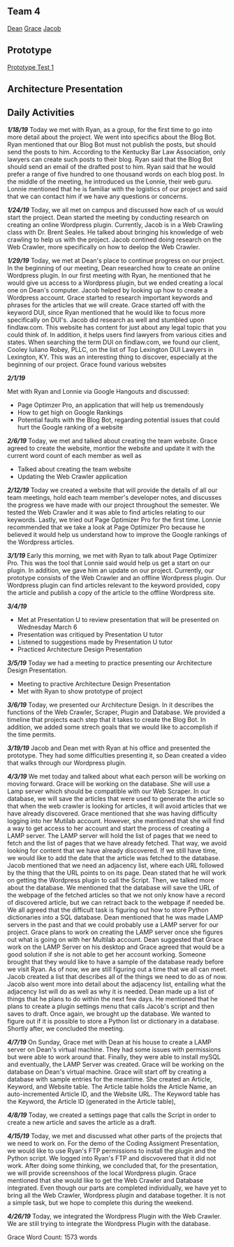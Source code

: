## Team 4
<!DOCTYPE html>
<html>
<body>
	<a href="https://github.com/stripedmustard/Team4/blob/master/Dean/Dean.md">Dean</a> 
	<a href="https://github.com/stripedmustard/Team4/blob/master/Grace/Grace.md">Grace</a> 
	<a href="https://github.com/stripedmustard/Team4/blob/master/Jacob/Jacob.md">Jacob</a>
</body>
</html>

## Prototype
<html>
<body>
	<a href="https://www.youtube.com/watch?v=KMXrVrTFd3Y">Prototype Test 1</a>
</body>
</html>

## Architecture Presentation
<html>
<body>

</body>
</html>



## Daily Activities
**_1/18/19_**
Today we met with Ryan, as a group, for the first time to go into more detail about the project. We went into specifics about the Blog
Bot. Ryan mentioned that our Blog Bot must not publish the posts, but should send the posts to him. According to the Kentucky Bar Law
Association, only lawyers can create such posts to their blog. Ryan said that the Blog Bot should send an email of the drafted post to
him. Ryan said that he would prefer a range of five hundred to one thousand words on each blog post. In the middle of the meeting, he
introduced us the Lonnie, their web guru. Lonnie mentioned that he is familiar with the logistics of our project and said that we can
contact him if we have any questions or concerns. 


**_1/24/19_**
Today, we all met on campus and discussed how each of us would start the project. Dean started the meeting by conducting research on creating an online Wordpress plugin. Currently, Jacob is in a Web Crawling class with Dr. Brent Seales. He talked about bringing his knowledge of web crawling to help us with the project. Jacob contined doing research on the Web Crawler, more specifically on how to deelop the Web Crawler.

**_1/29/19_**
Today, we met at Dean's place to continue progress on our project. In the beginning of our meeting, Dean researched how to create an
online Wordpress plugin. In our first meeting with Ryan, he mentioned that he would give us access to a Wordpress plugin, but we ended
creating a local one on Dean's computer. Jacob helped by looking up how to create a Wordpress account. Grace started to research
important keywords and phrases for the articles that we will create. Grace started off with the keyword DUI, since Ryan mentioned that
he would like to focus more specifically on DUI's. Jacob did research as well and stumbled upon findlaw.com. This website has content
for just about any legal topic that you could think of. In addition, it helps users find lawyers from various cities and states. When
searching the term DUI on findlaw.com, we found our client, Cooley Iuliano Robey, PLLC, on the list of Top Lexington DUI Lawyers in
Lexington, KY. This was an interesting thing to discover, especially at the beginning of our project. Grace found various websites 

**_2/1/19_**<p>
Met with Ryan and Lonnie via Google Hangouts and discussed:<p>
- Page Optimzer Pro, an application that will help us tremendously
- How to get high on Google Rankings
- Potential faults with the Blog Bot, regarding potential issues that could hurt the Google ranking of a website

**_2/6/19_**
Today, we met and talked about creating the team website. Grace agreed to create the website, montior the website and update it with the current word count of each member as well as 
- Talked about creating the team website
- Updating the Web Crawler application

**_2/12/19_**
Today we created a website that will provide the details of all our team meetings, hold each team member's developer notes, and
discusses the progress we have made with our project throughout the semester. We tested the Web Crawler and it was able to find articles
relating to our keywords. Lastly, we tried out Page Optimizer Pro for the first time. Lonnie recommended that we take a look at Page
Optimizer Pro because he believed it would help us understand how to improve the Google rankings of the Wordpress articles. 

**_3/1/19_**
Early this morning, we met with Ryan to talk about Page Optimizer Pro. This was the tool that Lonnie said would help us get a start on
our plugin. In addition, we gave him an update on our project. Currently, our prototype consists of the Web Crawler and an offline
Wordpress plugin. Our Wordpress plugin can find articles relevant to the keyword provided, copy the article and publish a copy of the
article to the offline Wordpress site.

**_3/4/19_**
- Met at Presentation U to review presentation that will be presented on Wednesday March 6
- Presentation was critiqued by Presentation U tutor
- Listened to suggestions made by Presentation U tutor
- Practiced Architecture Design Presentation

**_3/5/19_**
Today we had a meeting to practice presenting our Architecture Design Presentation. 

- Meeting to practive Architecture Design Presentation
- Met with Ryan to show prototype of project

**_3/6/19_**
Today, we presented our Architecture Design. In it describes the functions of the Web Crawler, Scraper, Plugin and Database. We provided a timeline that projects each step that it takes to create the Blog Bot. In addition, we added some strech goals that we would like to accomplish if the time permits. 

**_3/19/19_**
Jacob and Dean met with Ryan at his office and presented the prototype. They had some difficulties presenting it, so Dean created a
video that walks through our Wordpress plugin.

**_4/3/19_**
We met today and talked about what each person will be working on moving forward. Grace will be working on the database. She will use a
Lamp server which should be compatible with our Web Scraper. In our database, we will save the articles that were used to generate the
article so that when the web crawler is looking for articles, it will avoid articles that we have already discovered. Grace mentioned
that she was having difficulty logging into her Mutilab account. However, she mentioned that she will find a way to get access to her
account and start the process of creating a LAMP server. The LAMP server will hold the list of pages that we need to fetch and the list
of pages that we have already fetched. That way, we avoid looking for content that we have already discovered. If we still have time, we
would like to add the date that the article was fetched to the database. Jacob mentioned that we need an adjacency list, where each URL
followed by the thing that the URL points to on its page. Dean stated that he will work on getting the Wordpress plugin to call the
Script. Then, we talked more about the database. We mentioned that the database will save the URL of the webpage of the fetched articles
so that we not only know have a record of discovered article, but we can retract back to the webpage if needed be. We all agreed that
the difficult task is figuring out how to store Python dictionaries into a SQL database. Dean mentioned that he was made LAMP servers in
the past and that we could probably use a LAMP server for our project. Grace plans to work on creating the LAMP server once she figures
out what is going on with her Multilab account. Dean suggested that Grace work on the LAMP Server on his desktop and Grace agreed that
would be a good solution if she is not able to get her account working. Someone brought that they would like to have a sample of the
database ready before we visit Ryan. As of now, we are still figuring out a time that we all can meet. Jacob created a list that
describes all of the things we need to do as of now. Jacob also went more into detail about the adjacency list, entailing what the
adjacency list will do as well as why it is needed. Dean made up a list of things that he plans to do within the next few days. He
mentioned that he plans to create a plugin settings menu that calls Jacob's script and then saves to draft. Once again, we brought up
the database. We wanted to figure out if it is possible to store a Python list or dictionary in a database. Shortly after, we concluded
the meeting.

**_4/7/19_**
On Sunday, Grace met with Dean at his house to create a LAMP server on Dean's virtual machine. They had some issues with permissions but
were able to work around that. Finally, they were able to install mySQL and eventually, the LAMP Server was created. Grace will be
working on the database on Dean's virtual machine. Grace will start off by creating a database with sample entries for the meantime. She
created an Article, Keyword, and Website table. The Article table holds the Article Name, an auto-incremented Article ID, and the
Website URL. The Keyword table has the Keyword, the Article ID (generated in the Article table), 

**_4/8/19_**
Today, we created a settings page that calls the Script in order to create a new article and saves the article as a draft. 

**_4/15/19_**
Today, we met and discussed what other parts of the projects that we need to work on. For the demo of the Coding Assigment Presentation, we would like to use Ryan's FTP permissions to install the plugin and the Python script. We logged into Ryan's FTP and discvovered that it did not work. After doing some thinking, we concluded that, for the presentation, we will provide screenshoos of the local Wordpress plugin. Grace mentioned that she would like to get the Web Crawler and Database integrated. Even though our parts are completed individually, we have yet to bring all the Web Crawler, Wordpress plugin and database together. It is not a simple task, but we hope to complete this during the weekend. 

**_4/26/19_**
Today, we integrated the Wordpress Plugin with the Web Crawler. We are still trying to integrate the Wordpress Plugin with the database. 


Grace Word Count: 1573 words
